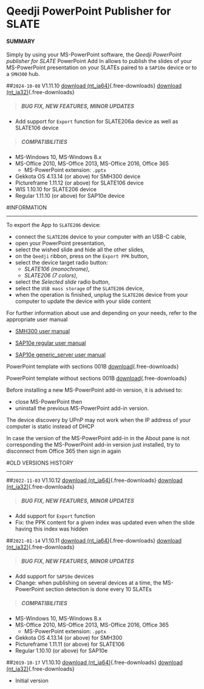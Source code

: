 # Qeedji PowerPoint Publisher for SLATE

#### **SUMMARY**
Simply by using your MS-PowerPoint software, the *Qeedji PowerPoint publisher for SLATE* PowerPoint Add In allows to publish the slides of your MS-PowerPoint presentation on your SLATEs paired to a `SAP10e` device or to a `SMH300` hub. 
   
##`2024-10-08` V1.11.10 [download (nt_ia64)](application-notes/qeedji_powerpoint_publisher_for_slates/qeedji_powerpoint_publisher_for_slate-nt_ia64-setup-1.11.10.msi){.free-downloads} [download (nt_ia32)](application-notes/qeedji_powerpoint_publisher_for_slates/qeedji_powerpoint_publisher_for_slate-nt_ia32-setup-1.11.10.msi){.free-downloads}
>##### **BUG FIX, NEW FEATURES, MINOR UPDATES**
- Add support for `Export` function for SLATE206a device as well as SLATE106 device  
>##### **COMPATIBILITIES**
- MS-Windows 10, MS-Windows 8.x
- MS-Office 2010, MS-Office 2013, MS-Office 2016, Office 365
    - MS-PowerPoint extension: `.pptx`
- Gekkota OS 4.13.14 (or above) for SMH300 device
- Pictureframe 1.11.12 (or above) for SLATE106 device
- WIS 1.10.10 for SLATE206 device
- Regular 1.11.10 (or above) for SAP10e device   
 
#INFORMATION
***********************************************************************

To export the App to `SLATE206` device: 

- connect the `SLATE206` device to your computer with an USB-C cable,
- open your PowerPoint presentation,
- select the wished slide and hide all the other slides,
- on the `Qeedji` ribbon, press on the `Export PPK` button,
- select the device target radio button: 
	- *SLATE106 (monochrome)*,
	- *SLATE206 (7 colors)*,
- select the *Selected slide* radio button, 
- select the `USB mass storage` of the `SLATE206` device,
- when the operation is finished, unplug the `SLATE206` device from your computer to update the device with your slide content 
 
For further information about use and depending on your needs, refer to the appropriate user manual

- [SMH300 user manual](http://www.innes.pro/en/support/index.php?SMH300/Firmware_and_documentation_for_SMH300)
 
- [SAP10e regular user manual](http://www.innes.pro/en/support/index.php?SAP10e/Regular)

- [SAP10e generic_server user manual](http://www.innes.pro/en/support/index.php?SAP10e/Generic_server)

PowerPoint template with sections 001B [download](application-notes/qeedji_powerpoint_publisher_for_slates/medical-practice_qeedji-template-with-sections.pptx){.free-downloads}  

PowerPoint template without sections 001B [download](application-notes/qeedji_powerpoint_publisher_for_slates/medical-practice_qeedji-template-without-sections.pptx){.free-downloads}  

Before installing a new MS-PowerPoint add-in version, it is advised to:
- close MS-PowerPoint then 
- uninstall the previous MS-PowerPoint add-in version.

The device discovery by UPnP may not work when the IP address of your computer is static instead of DHCP
  
In case the version of the MS-PowerPoint add-in in the About pane is not corresponding the MS-PowerPoint add-in version just installed, try to disconnect from Office 365 then sign in again

#OLD VERSIONS HISTORY
***********************************************************************

##`2022-11-03` V1.10.12 [download (nt_ia64)](application-notes/qeedji_powerpoint_publisher_for_slates/qeedji_powerpoint_publisher_for_slate-nt_ia64-setup-1.10.12.msi){.free-downloads} [download (nt_ia32)](application-notes/qeedji_powerpoint_publisher_for_slates/qeedji_powerpoint_publisher_for_slate-nt_ia32-setup-1.10.12.msi){.free-downloads}
>##### **BUG FIX, NEW FEATURES, MINOR UPDATES**
- Add support for `Export` function 
- Fix: the PPK content for a given index was updated even when the slide having this index was hidden

##`2021-01-14` V1.10.11 [download (nt_ia64)](application-notes/qeedji_powerpoint_publisher_for_slates/qeedji_powerpoint_publisher_for_slate-nt_ia64-setup-1.10.11.msi){.free-downloads} [download (nt_ia32)](application-notes/qeedji_powerpoint_publisher_for_slates/qeedji_powerpoint_publisher_for_slate-nt_ia32-setup-1.10.11.msi){.free-downloads}
>##### **BUG FIX, NEW FEATURES, MINOR UPDATES**
- Add support for `SAP10e` devices  
- Change: when publishing on several devices at a time, the MS-PowerPoint section detection is done every 10 SLATEs
>##### **COMPATIBILITIES**
- MS-Windows 10, MS-Windows 8.x
- MS-Office 2010, MS-Office 2013, MS-Office 2016, Office 365
    - MS-PowerPoint extension: `.pptx`
- Gekkota OS 4.13.14 (or above) for SMH300
- Pictureframe 1.11.11 (or above) for SLATE106
- Regular 1.10.10 (or above) for SAP10e    

##`2019-10-17` V1.10.10 [download (nt_ia64)](application-notes/qeedji_powerpoint_publisher_for_slates/qeedji_powerpoint_publisher_for_slate-nt_ia64-setup-1.10.10.msi){.free-downloads} [download (nt_ia32)](application-notes/qeedji_powerpoint_publisher_for_slates/qeedji_powerpoint_publisher_for_slate-nt_ia32-setup-1.10.10.msi){.free-downloads}
- Initial version
